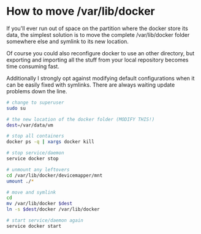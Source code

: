 # How to move /var/lib/docker

If you'll ever run out of space on the partition where the docker store its data, the simplest solution is to move the complete /var/lib/docker folder somewhere else and symlink to its new location.

Of course you could also reconfigure docker to use an other directory, but exporting and importing all the stuff from your local repository becomes time consuming fast.

Additionally I strongly opt against modifying default configurations when it can be easily fixed with symlinks. There are always waiting update problems down the line.

```bash
# change to superuser 
sudo su

# the new location of the docker folder (MODIFY THIS!)
dest=/var/data/vm

# stop all containers
docker ps -q | xargs docker kill

# stop service/daemon
service docker stop

# unmount any leftovers
cd /var/lib/docker/devicemapper/mnt
umount ./*

# move and symlink
cd
mv /var/lib/docker $dest
ln -s $dest/docker /var/lib/docker

# start service/daemon again
service docker start
```

